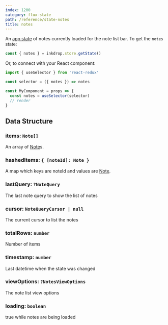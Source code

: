 ```yaml
---
index: 1200
category: flux-state
path: /reference/state-notes
title: notes
---
```


An [app state](/manual/flux-architecture) of notes currently loaded for the note list bar.
To get the `notes` state:

```js
const { notes } = inkdrop.store.getState()
```

Or, to connect with your React component:

```js
import { useSelector } from 'react-redux'

const selector = ({ notes }) => notes

const MyComponent = props => {
  const notes = useSelector(selector)
  // render
}
```

## Data Structure

### items: `Note[]`

An array of [Note][note]s.

### hashedItems: `{ [noteId]: Note }`

A map which keys are noteId and values are [Note][note].

### lastQuery: `?NoteQuery`

The last note query to show the list of notes

### cursor: `NoteQueryCursor | null`

The current cursor to list the notes

### totalRows: `number`

Number of items

### timestamp: `number`

Last datetime when the state was changed

### viewOptions: `?NotesViewOptions`

The note list view options

### loading: `boolean`

true while notes are being loaded

[note]: /reference/data-models#a-nameresource-notenotea
